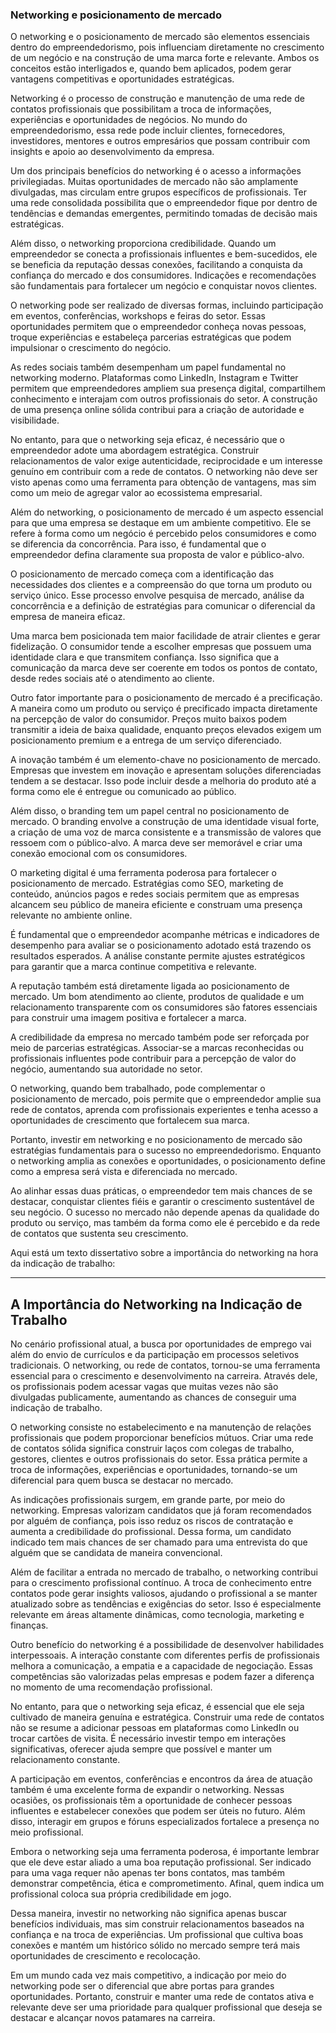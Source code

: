 ### Networking e posicionamento de mercado

O networking e o posicionamento de mercado são elementos essenciais dentro do empreendedorismo, pois influenciam diretamente no crescimento de um negócio e na construção de uma marca forte e relevante. Ambos os conceitos estão interligados e, quando bem aplicados, podem gerar vantagens competitivas e oportunidades estratégicas.

Networking é o processo de construção e manutenção de uma rede de contatos profissionais que possibilitam a troca de informações, experiências e oportunidades de negócios. No mundo do empreendedorismo, essa rede pode incluir clientes, fornecedores, investidores, mentores e outros empresários que possam contribuir com insights e apoio ao desenvolvimento da empresa.

Um dos principais benefícios do networking é o acesso a informações privilegiadas. Muitas oportunidades de mercado não são amplamente divulgadas, mas circulam entre grupos específicos de profissionais. Ter uma rede consolidada possibilita que o empreendedor fique por dentro de tendências e demandas emergentes, permitindo tomadas de decisão mais estratégicas.

Além disso, o networking proporciona credibilidade. Quando um empreendedor se conecta a profissionais influentes e bem-sucedidos, ele se beneficia da reputação dessas conexões, facilitando a conquista da confiança do mercado e dos consumidores. Indicações e recomendações são fundamentais para fortalecer um negócio e conquistar novos clientes.

O networking pode ser realizado de diversas formas, incluindo participação em eventos, conferências, workshops e feiras do setor. Essas oportunidades permitem que o empreendedor conheça novas pessoas, troque experiências e estabeleça parcerias estratégicas que podem impulsionar o crescimento do negócio.

As redes sociais também desempenham um papel fundamental no networking moderno. Plataformas como LinkedIn, Instagram e Twitter permitem que empreendedores ampliem sua presença digital, compartilhem conhecimento e interajam com outros profissionais do setor. A construção de uma presença online sólida contribui para a criação de autoridade e visibilidade.

No entanto, para que o networking seja eficaz, é necessário que o empreendedor adote uma abordagem estratégica. Construir relacionamentos de valor exige autenticidade, reciprocidade e um interesse genuíno em contribuir com a rede de contatos. O networking não deve ser visto apenas como uma ferramenta para obtenção de vantagens, mas sim como um meio de agregar valor ao ecossistema empresarial.

Além do networking, o posicionamento de mercado é um aspecto essencial para que uma empresa se destaque em um ambiente competitivo. Ele se refere à forma como um negócio é percebido pelos consumidores e como se diferencia da concorrência. Para isso, é fundamental que o empreendedor defina claramente sua proposta de valor e público-alvo.

O posicionamento de mercado começa com a identificação das necessidades dos clientes e a compreensão do que torna um produto ou serviço único. Esse processo envolve pesquisa de mercado, análise da concorrência e a definição de estratégias para comunicar o diferencial da empresa de maneira eficaz.

Uma marca bem posicionada tem maior facilidade de atrair clientes e gerar fidelização. O consumidor tende a escolher empresas que possuem uma identidade clara e que transmitem confiança. Isso significa que a comunicação da marca deve ser coerente em todos os pontos de contato, desde redes sociais até o atendimento ao cliente.

Outro fator importante para o posicionamento de mercado é a precificação. A maneira como um produto ou serviço é precificado impacta diretamente na percepção de valor do consumidor. Preços muito baixos podem transmitir a ideia de baixa qualidade, enquanto preços elevados exigem um posicionamento premium e a entrega de um serviço diferenciado.

A inovação também é um elemento-chave no posicionamento de mercado. Empresas que investem em inovação e apresentam soluções diferenciadas tendem a se destacar. Isso pode incluir desde a melhoria do produto até a forma como ele é entregue ou comunicado ao público.

Além disso, o branding tem um papel central no posicionamento de mercado. O branding envolve a construção de uma identidade visual forte, a criação de uma voz de marca consistente e a transmissão de valores que ressoem com o público-alvo. A marca deve ser memorável e criar uma conexão emocional com os consumidores.

O marketing digital é uma ferramenta poderosa para fortalecer o posicionamento de mercado. Estratégias como SEO, marketing de conteúdo, anúncios pagos e redes sociais permitem que as empresas alcancem seu público de maneira eficiente e construam uma presença relevante no ambiente online.

É fundamental que o empreendedor acompanhe métricas e indicadores de desempenho para avaliar se o posicionamento adotado está trazendo os resultados esperados. A análise constante permite ajustes estratégicos para garantir que a marca continue competitiva e relevante.

A reputação também está diretamente ligada ao posicionamento de mercado. Um bom atendimento ao cliente, produtos de qualidade e um relacionamento transparente com os consumidores são fatores essenciais para construir uma imagem positiva e fortalecer a marca.

A credibilidade da empresa no mercado também pode ser reforçada por meio de parcerias estratégicas. Associar-se a marcas reconhecidas ou profissionais influentes pode contribuir para a percepção de valor do negócio, aumentando sua autoridade no setor.

O networking, quando bem trabalhado, pode complementar o posicionamento de mercado, pois permite que o empreendedor amplie sua rede de contatos, aprenda com profissionais experientes e tenha acesso a oportunidades de crescimento que fortalecem sua marca.

Portanto, investir em networking e no posicionamento de mercado são estratégias fundamentais para o sucesso no empreendedorismo. Enquanto o networking amplia as conexões e oportunidades, o posicionamento define como a empresa será vista e diferenciada no mercado.

Ao alinhar essas duas práticas, o empreendedor tem mais chances de se destacar, conquistar clientes fiéis e garantir o crescimento sustentável de seu negócio. O sucesso no mercado não depende apenas da qualidade do produto ou serviço, mas também da forma como ele é percebido e da rede de contatos que sustenta seu crescimento.

Aqui está um texto dissertativo sobre a importância do networking na hora da indicação de trabalho:  

---

## A Importância do Networking na Indicação de Trabalho  

No cenário profissional atual, a busca por oportunidades de emprego vai além do envio de currículos e da participação em processos seletivos tradicionais. O networking, ou rede de contatos, tornou-se uma ferramenta essencial para o crescimento e desenvolvimento na carreira. Através dele, os profissionais podem acessar vagas que muitas vezes não são divulgadas publicamente, aumentando as chances de conseguir uma indicação de trabalho.  

O networking consiste no estabelecimento e na manutenção de relações profissionais que podem proporcionar benefícios mútuos. Criar uma rede de contatos sólida significa construir laços com colegas de trabalho, gestores, clientes e outros profissionais do setor. Essa prática permite a troca de informações, experiências e oportunidades, tornando-se um diferencial para quem busca se destacar no mercado.  

As indicações profissionais surgem, em grande parte, por meio do networking. Empresas valorizam candidatos que já foram recomendados por alguém de confiança, pois isso reduz os riscos de contratação e aumenta a credibilidade do profissional. Dessa forma, um candidato indicado tem mais chances de ser chamado para uma entrevista do que alguém que se candidata de maneira convencional.  

Além de facilitar a entrada no mercado de trabalho, o networking contribui para o crescimento profissional contínuo. A troca de conhecimento entre contatos pode gerar insights valiosos, ajudando o profissional a se manter atualizado sobre as tendências e exigências do setor. Isso é especialmente relevante em áreas altamente dinâmicas, como tecnologia, marketing e finanças.  

Outro benefício do networking é a possibilidade de desenvolver habilidades interpessoais. A interação constante com diferentes perfis de profissionais melhora a comunicação, a empatia e a capacidade de negociação. Essas competências são valorizadas pelas empresas e podem fazer a diferença no momento de uma recomendação profissional.  

No entanto, para que o networking seja eficaz, é essencial que ele seja cultivado de maneira genuína e estratégica. Construir uma rede de contatos não se resume a adicionar pessoas em plataformas como LinkedIn ou trocar cartões de visita. É necessário investir tempo em interações significativas, oferecer ajuda sempre que possível e manter um relacionamento constante.  

A participação em eventos, conferências e encontros da área de atuação também é uma excelente forma de expandir o networking. Nessas ocasiões, os profissionais têm a oportunidade de conhecer pessoas influentes e estabelecer conexões que podem ser úteis no futuro. Além disso, interagir em grupos e fóruns especializados fortalece a presença no meio profissional.  

Embora o networking seja uma ferramenta poderosa, é importante lembrar que ele deve estar aliado a uma boa reputação profissional. Ser indicado para uma vaga requer não apenas ter bons contatos, mas também demonstrar competência, ética e comprometimento. Afinal, quem indica um profissional coloca sua própria credibilidade em jogo.  

Dessa maneira, investir no networking não significa apenas buscar benefícios individuais, mas sim construir relacionamentos baseados na confiança e na troca de experiências. Um profissional que cultiva boas conexões e mantém um histórico sólido no mercado sempre terá mais oportunidades de crescimento e recolocação.  

Em um mundo cada vez mais competitivo, a indicação por meio do networking pode ser o diferencial que abre portas para grandes oportunidades. Portanto, construir e manter uma rede de contatos ativa e relevante deve ser uma prioridade para qualquer profissional que deseja se destacar e alcançar novos patamares na carreira.  




